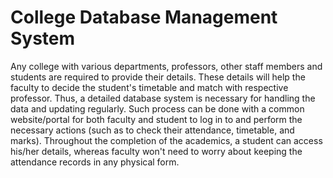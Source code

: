 # College Database Management System
Any college with various departments, professors, other staff members and students are required to provide their details. These details will help the faculty to decide the student's timetable and match with respective professor. Thus, a detailed database system is necessary for handling the data and updating regularly. Such process can be done with a common website/portal for both faculty and student to log in to and perform the necessary actions (such as to check their attendance, timetable, and marks). Throughout the completion of the academics, a student can access his/her details, whereas faculty won't need to worry about keeping the attendance records in any physical form.
